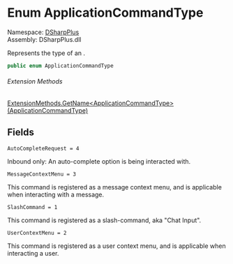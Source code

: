 # Enum ApplicationCommandType

Namespace: [DSharpPlus](DSharpPlus.md)  
Assembly: DSharpPlus.dll

Represents the type of an <xref href="DSharpPlus.Entities.DiscordApplicationCommand" data-throw-if-not-resolved="false"></xref>.

```csharp
public enum ApplicationCommandType
```

###### Extension Methods

[ExtensionMethods.GetName<ApplicationCommandType\>\(ApplicationCommandType\)](DSharpPlus.SlashCommands.ExtensionMethods.md\#DSharpPlus\_SlashCommands\_ExtensionMethods\_GetName\_\_1\_\_\_0\_)

## Fields

`AutoCompleteRequest = 4` 

Inbound only: An auto-complete option is being interacted with.

`MessageContextMenu = 3` 

This command is registered as a message context menu, and is applicable when interacting with a message.

`SlashCommand = 1` 

This command is registered as a slash-command, aka "Chat Input".

`UserContextMenu = 2` 

This command is registered as a user context menu, and is applicable when interacting a user.

